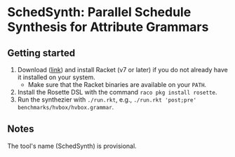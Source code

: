 # SchedSynth: Parallel Schedule Synthesis for Attribute Grammars

## Getting started

1. Download ([link](https://racket-lang.org/download/)) and install Racket (v7
   or later) if you do not already have it installed on your system.
   - Make sure that the Racket binaries are available on your `PATH`.
2. Install the Rosette DSL with the command `raco pkg install rosette`.
3. Run the synthezier with `./run.rkt`, e.g.,
   `./run.rkt 'post;pre' benchmarks/hvbox/hvbox.grammar`.

## Notes

The tool's name (SchedSynth) is provisional.
